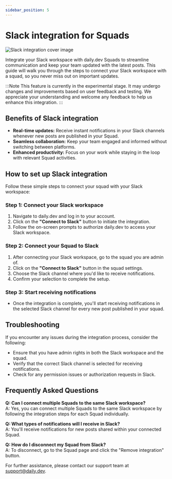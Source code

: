 ```yaml
---
sidebar_position: 5
---
```


# Slack integration for Squads

![Slack integration cover image](https://daily-now-res.cloudinary.com/image/upload/v1723031786/docs/Slack_integration.png)

Integrate your Slack workspace with daily.dev Squads to streamline communication and keep your team updated with the latest posts. This guide will walk you through the steps to connect your Slack workspace with a squad, so you never miss out on important updates.

:::Note
This feature is currently in the experimental stage. It may undergo changes and improvements based on user feedback and testing. We appreciate your understanding and welcome any feedback to help us enhance this integration.
:::

## Benefits of Slack integration

- **Real-time updates:** Receive instant notifications in your Slack channels whenever new posts are published in your Squad.
- **Seamless collaboration:** Keep your team engaged and informed without switching between platforms.
- **Enhanced productivity:** Focus on your work while staying in the loop with relevant Squad activities.

## How to set up Slack integration

Follow these simple steps to connect your squad with your Slack workspace:

### Step 1: Connect your Slack workspace

1. Navigate to daily.dev and log in to your account.
2. Click on the **"Connect to Slack"** button to initiate the integration.
3. Follow the on-screen prompts to authorize daily.dev to access your Slack workspace.

### Step 2: Connect your Squad to Slack

1. After connecting your Slack workspace, go to the squad you are admin of.
2. Click on the **"Connect to Slack"** button in the squad settings.
3. Choose the Slack channel where you'd like to receive notifications.
4. Confirm your selection to complete the setup.

### Step 3: Start receiving notifications

- Once the integration is complete, you'll start receiving notifications in the selected Slack channel for every new post published in your squad.

## Troubleshooting

If you encounter any issues during the integration process, consider the following:

- Ensure that you have admin rights in both the Slack workspace and the squad.
- Verify that the correct Slack channel is selected for receiving notifications.
- Check for any permission issues or authorization requests in Slack.

## Frequently Asked Questions

**Q: Can I connect multiple Squads to the same Slack workspace?**  
A: Yes, you can connect multiple Squads to the same Slack workspace by following the integration steps for each Squad individually.

**Q: What types of notifications will I receive in Slack?**  
A: You'll receive notifications for new posts shared within your connected Squad.

**Q: How do I disconnect my Squad from Slack?**  
A: To disconnect, go to the Squad page and click the "Remove integration" button.

For further assistance, please contact our support team at [support@daily.dev](mailto:support@daily.dev).